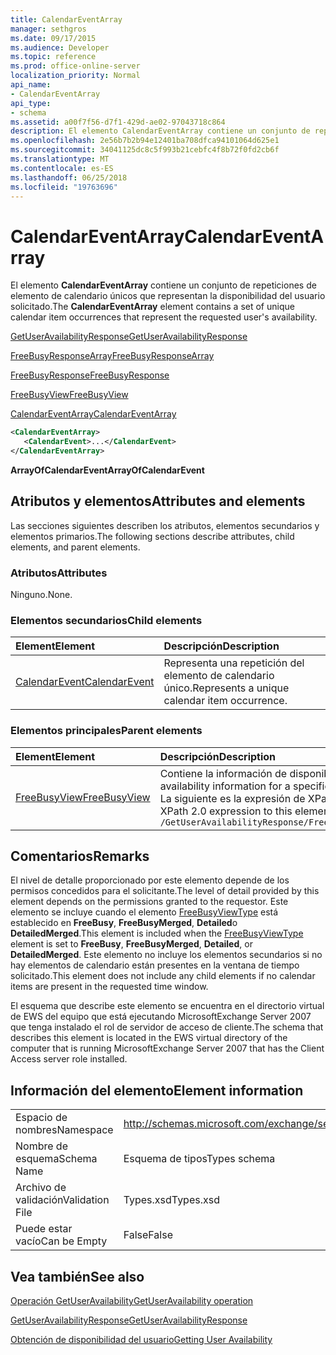 ```yaml
---
title: CalendarEventArray
manager: sethgros
ms.date: 09/17/2015
ms.audience: Developer
ms.topic: reference
ms.prod: office-online-server
localization_priority: Normal
api_name:
- CalendarEventArray
api_type:
- schema
ms.assetid: a00f7f56-d7f1-429d-ae02-97043718c864
description: El elemento CalendarEventArray contiene un conjunto de repeticiones de elemento de calendario únicos que representan la disponibilidad del usuario solicitado.
ms.openlocfilehash: 2e56b7b2b94e12401ba708dfca94101064d625e1
ms.sourcegitcommit: 34041125dc8c5f993b21cebfc4f8b72f0fd2cb6f
ms.translationtype: MT
ms.contentlocale: es-ES
ms.lasthandoff: 06/25/2018
ms.locfileid: "19763696"
---
```

# <a name="calendareventarray"></a><span data-ttu-id="53d03-103">CalendarEventArray</span><span class="sxs-lookup"><span data-stu-id="53d03-103">CalendarEventArray</span></span>

<span data-ttu-id="53d03-104">El elemento **CalendarEventArray** contiene un conjunto de repeticiones de elemento de calendario únicos que representan la disponibilidad del usuario solicitado.</span><span class="sxs-lookup"><span data-stu-id="53d03-104">The **CalendarEventArray** element contains a set of unique calendar item occurrences that represent the requested user's availability.</span></span> 
  
[<span data-ttu-id="53d03-105">GetUserAvailabilityResponse</span><span class="sxs-lookup"><span data-stu-id="53d03-105">GetUserAvailabilityResponse</span></span>](getuseravailabilityresponse.md)
  
[<span data-ttu-id="53d03-106">FreeBusyResponseArray</span><span class="sxs-lookup"><span data-stu-id="53d03-106">FreeBusyResponseArray</span></span>](freebusyresponsearray.md)
  
[<span data-ttu-id="53d03-107">FreeBusyResponse</span><span class="sxs-lookup"><span data-stu-id="53d03-107">FreeBusyResponse</span></span>](freebusyresponse.md)
  
[<span data-ttu-id="53d03-108">FreeBusyView</span><span class="sxs-lookup"><span data-stu-id="53d03-108">FreeBusyView</span></span>](freebusyview.md)
  
[<span data-ttu-id="53d03-109">CalendarEventArray</span><span class="sxs-lookup"><span data-stu-id="53d03-109">CalendarEventArray</span></span>](calendareventarray.md)
  
```xml
<CalendarEventArray>
   <CalendarEvent>...</CalendarEvent>
</CalendarEventArray>
```

 <span data-ttu-id="53d03-110">**ArrayOfCalendarEvent**</span><span class="sxs-lookup"><span data-stu-id="53d03-110">**ArrayOfCalendarEvent**</span></span>
## <a name="attributes-and-elements"></a><span data-ttu-id="53d03-111">Atributos y elementos</span><span class="sxs-lookup"><span data-stu-id="53d03-111">Attributes and elements</span></span>

<span data-ttu-id="53d03-112">Las secciones siguientes describen los atributos, elementos secundarios y elementos primarios.</span><span class="sxs-lookup"><span data-stu-id="53d03-112">The following sections describe attributes, child elements, and parent elements.</span></span>
  
### <a name="attributes"></a><span data-ttu-id="53d03-113">Atributos</span><span class="sxs-lookup"><span data-stu-id="53d03-113">Attributes</span></span>

<span data-ttu-id="53d03-114">Ninguno.</span><span class="sxs-lookup"><span data-stu-id="53d03-114">None.</span></span>
  
### <a name="child-elements"></a><span data-ttu-id="53d03-115">Elementos secundarios</span><span class="sxs-lookup"><span data-stu-id="53d03-115">Child elements</span></span>

|<span data-ttu-id="53d03-116">**Element**</span><span class="sxs-lookup"><span data-stu-id="53d03-116">**Element**</span></span>|<span data-ttu-id="53d03-117">**Descripción**</span><span class="sxs-lookup"><span data-stu-id="53d03-117">**Description**</span></span>|
|:-----|:-----|
|[<span data-ttu-id="53d03-118">CalendarEvent</span><span class="sxs-lookup"><span data-stu-id="53d03-118">CalendarEvent</span></span>](calendarevent.md) <br/> |<span data-ttu-id="53d03-119">Representa una repetición del elemento de calendario único.</span><span class="sxs-lookup"><span data-stu-id="53d03-119">Represents a unique calendar item occurrence.</span></span>  <br/> |
   
### <a name="parent-elements"></a><span data-ttu-id="53d03-120">Elementos principales</span><span class="sxs-lookup"><span data-stu-id="53d03-120">Parent elements</span></span>

|<span data-ttu-id="53d03-121">**Element**</span><span class="sxs-lookup"><span data-stu-id="53d03-121">**Element**</span></span>|<span data-ttu-id="53d03-122">**Descripción**</span><span class="sxs-lookup"><span data-stu-id="53d03-122">**Description**</span></span>|
|:-----|:-----|
|[<span data-ttu-id="53d03-123">FreeBusyView</span><span class="sxs-lookup"><span data-stu-id="53d03-123">FreeBusyView</span></span>](freebusyview.md) <br/> |<span data-ttu-id="53d03-124">Contiene la información de disponibilidad para un usuario específico.</span><span class="sxs-lookup"><span data-stu-id="53d03-124">Contains availability information for a specific user.</span></span>  <br/> <span data-ttu-id="53d03-125">La siguiente es la expresión de XPath 2.0 para este elemento:</span><span class="sxs-lookup"><span data-stu-id="53d03-125">The following is the XPath 2.0 expression to this element:</span></span>  <br/>  `/GetUserAvailabilityResponse/FreeBusyResponseArray/FreeBusyResponse/FreeBusyView` <br/> |
   
## <a name="remarks"></a><span data-ttu-id="53d03-126">Comentarios</span><span class="sxs-lookup"><span data-stu-id="53d03-126">Remarks</span></span>

<span data-ttu-id="53d03-127">El nivel de detalle proporcionado por este elemento depende de los permisos concedidos para el solicitante.</span><span class="sxs-lookup"><span data-stu-id="53d03-127">The level of detail provided by this element depends on the permissions granted to the requestor.</span></span> <span data-ttu-id="53d03-128">Este elemento se incluye cuando el elemento [FreeBusyViewType](freebusyviewtype.md) está establecido en **FreeBusy**, **FreeBusyMerged**, **Detailed**o **DetailedMerged**.</span><span class="sxs-lookup"><span data-stu-id="53d03-128">This element is included when the [FreeBusyViewType](freebusyviewtype.md) element is set to **FreeBusy**, **FreeBusyMerged**, **Detailed**, or **DetailedMerged**.</span></span> <span data-ttu-id="53d03-129">Este elemento no incluye los elementos secundarios si no hay elementos de calendario están presentes en la ventana de tiempo solicitado.</span><span class="sxs-lookup"><span data-stu-id="53d03-129">This element does not include any child elements if no calendar items are present in the requested time window.</span></span> 
  
<span data-ttu-id="53d03-130">El esquema que describe este elemento se encuentra en el directorio virtual de EWS del equipo que está ejecutando MicrosoftExchange Server 2007 que tenga instalado el rol de servidor de acceso de cliente.</span><span class="sxs-lookup"><span data-stu-id="53d03-130">The schema that describes this element is located in the EWS virtual directory of the computer that is running MicrosoftExchange Server 2007 that has the Client Access server role installed.</span></span>
  
## <a name="element-information"></a><span data-ttu-id="53d03-131">Información del elemento</span><span class="sxs-lookup"><span data-stu-id="53d03-131">Element information</span></span>

|||
|:-----|:-----|
|<span data-ttu-id="53d03-132">Espacio de nombres</span><span class="sxs-lookup"><span data-stu-id="53d03-132">Namespace</span></span>  <br/> |http://schemas.microsoft.com/exchange/services/2006/types  <br/> |
|<span data-ttu-id="53d03-133">Nombre de esquema</span><span class="sxs-lookup"><span data-stu-id="53d03-133">Schema Name</span></span>  <br/> |<span data-ttu-id="53d03-134">Esquema de tipos</span><span class="sxs-lookup"><span data-stu-id="53d03-134">Types schema</span></span>  <br/> |
|<span data-ttu-id="53d03-135">Archivo de validación</span><span class="sxs-lookup"><span data-stu-id="53d03-135">Validation File</span></span>  <br/> |<span data-ttu-id="53d03-136">Types.xsd</span><span class="sxs-lookup"><span data-stu-id="53d03-136">Types.xsd</span></span>  <br/> |
|<span data-ttu-id="53d03-137">Puede estar vacío</span><span class="sxs-lookup"><span data-stu-id="53d03-137">Can be Empty</span></span>  <br/> |<span data-ttu-id="53d03-138">False</span><span class="sxs-lookup"><span data-stu-id="53d03-138">False</span></span>  <br/> |
   
## <a name="see-also"></a><span data-ttu-id="53d03-139">Vea también</span><span class="sxs-lookup"><span data-stu-id="53d03-139">See also</span></span>



[<span data-ttu-id="53d03-140">Operación GetUserAvailability</span><span class="sxs-lookup"><span data-stu-id="53d03-140">GetUserAvailability operation</span></span>](getuseravailability-operation.md)
  
[<span data-ttu-id="53d03-141">GetUserAvailabilityResponse</span><span class="sxs-lookup"><span data-stu-id="53d03-141">GetUserAvailabilityResponse</span></span>](getuseravailabilityresponse.md)


[<span data-ttu-id="53d03-142">Obtención de disponibilidad del usuario</span><span class="sxs-lookup"><span data-stu-id="53d03-142">Getting User Availability</span></span>](http://msdn.microsoft.com/library/d4133fcb-9b0f-4e6b-aadf-a389da83516a%28Office.15%29.aspx)

